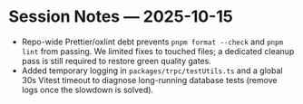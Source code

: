 # Session Notes — 2025-10-15

- Repo-wide Prettier/oxlint debt prevents `pnpm format --check` and `pnpm lint` from passing. We limited fixes to touched files; a dedicated cleanup pass is still required to restore green quality gates.
- Added temporary logging in `packages/trpc/testUtils.ts` and a global 30s Vitest timeout to diagnose long-running database tests (remove logs once the slowdown is solved).
